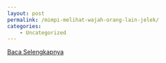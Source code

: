 ```yaml
---
layout: post
permalink: /mimpi-melihat-wajah-orang-lain-jelek/
categories:
    - Uncategorized
---
```


[Baca Selengkapnya](/07)